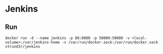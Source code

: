 # Jenkins

## Run

```shell
docker run -d --name jenkins -p 80:8080 -p 50000:50000 -v <local-volume>:/var/jenkins-home -v /var/run/docker.sock:/var/run/docker.sock strund3r/jenkins


```
